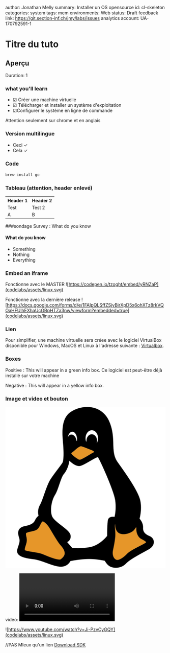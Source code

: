 author: Jonathan Melly
summary: Installer un OS opensource
id: cl-skeleton
categories: system
tags: mem
environments: Web
status: Draft
feedback link: https://git.section-inf.ch/jmy/labs/issues
analytics account: UA-170792591-1


# Titre du tuto

## Aperçu 
Duration: 1

### what you'll learn
* &#9745; Créer une machine virtuelle
* &#9745; Télécharger et installer un système d'exploitation
* &#9745;Configurer le système en ligne de commande

Attention seulement sur chrome et en anglais

### Version multilingue
-  Ceci &#10003;
-  Cela &#10003;

### Code
``` bash
brew install go
```

### Tableau (attention, header enlevé)
<table>
<tr>
<th>Header 1</th> <th>Header 2 </th>
</tr>
<tr>
<td> Test</td> <td>Test 2</td>
</tr>
<tr>
<td>A</td><td>B</td>
</tr>
</table>

###sondage
Survey
: What do you know
<h4>What do you know</h4>
<ul>
  <li>Something</li>
  <li>Nothing</li>
  <li>Everything</li>
</ul>


### Embed an iframe
Fonctionne avec le MASTER
![https://codepen.io/tzoght/embed/yRNZaP](codelabs/assets/linux.svg)

Fonctionne avec la dernière release
![https://docs.google.com/forms/d/e/1FAIpQLSffZSjvBirXpD5x6ohXTz8rkVQOaHFUlhEXhaUcGBpHTZa3nw/viewform?embedded=true](codelabs/assets/linux.svg)


### Lien
Pour simplifier, une machine virtuelle sera créee avec le logiciel VirtualBox disponible pour Windows, MacOS et Linux à l'adresse suivante : [Virtualbox](https://www.virtualbox.org/wiki/Downloads).


### Boxes
Positive
: This will appear in a green info box.
Ce logiciel est peut-être déjà installé sur votre machine

Negative
: This will appear in a yellow info box.

### Image et video et bouton

![Tux](codelabs/assets/linux.svg)

video:
<video id="Ji-PzvCyGQY"></video>

![https://www.youtube.com/watch?v=Ji-PzvCyGQY](codelabs/assets/linux.svg)

//PAS MIeux qu'un lien
[Download SDK](https://www.google.com)
